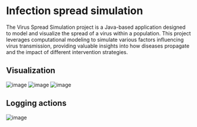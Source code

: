 # Infection spread simulation

The Virus Spread Simulation project is a Java-based application designed to model and visualize the spread of a virus within a population. This project leverages computational modeling to simulate various factors influencing virus transmission, providing valuable insights into how diseases propagate and the impact of different intervention strategies.

## Visualization

![image](https://github.com/przemekdan1/virsus-spread-simulator/assets/101727232/c597e013-a849-4e95-8a8f-f106242c8c74)
![image](https://github.com/przemekdan1/virsus-spread-simulator/assets/101727232/5f06c8ee-9c42-4fb3-bd58-1a0d505eaf2a)
![image](https://github.com/przemekdan1/virsus-spread-simulator/assets/101727232/d9a31f1f-cdb1-438f-ad38-ffeb17056985)

## Logging actions

![image](https://github.com/przemekdan1/virsus-spread-simulator/assets/101727232/fdd3cd2f-057a-41f7-a166-e6505507bcf4)

